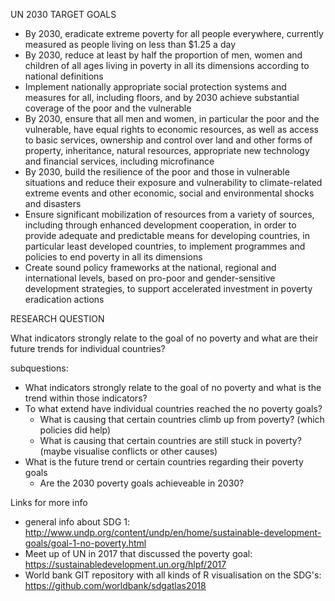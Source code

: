 UN 2030 TARGET GOALS
- By 2030, eradicate extreme poverty for all people everywhere, currently measured as people living on less than $1.25 a day
- By 2030, reduce at least by half the proportion of men, women and children of all ages living in poverty in all its dimensions according to national definitions
- Implement nationally appropriate social protection systems and measures for all, including floors, and by 2030 achieve substantial coverage of the poor and the vulnerable
- By 2030, ensure that all men and women, in particular the poor and the vulnerable, have equal rights to economic resources, as well as access to basic services, ownership and control over land and other forms of property, inheritance, natural resources, appropriate new technology and financial services, including microfinance
- By 2030, build the resilience of the poor and those in vulnerable situations and reduce their exposure and vulnerability to climate-related extreme events and other economic, social and environmental shocks and disasters
- Ensure significant mobilization of resources from a variety of sources, including through enhanced development cooperation, in order to provide adequate and predictable means for developing countries, in particular least developed countries, to implement programmes and policies to end poverty in all its dimensions
- Create sound policy frameworks at the national, regional and international levels, based on pro-poor and gender-sensitive development strategies, to support accelerated investment in poverty eradication actions

RESEARCH QUESTION

What indicators strongly relate to the goal of no poverty and what are their future trends for individual countries?

subquestions:
- What indicators strongly relate to the goal of no poverty and what is the trend within those indicators?
- To what extend have individual countries reached the no poverty goals?
     - What is causing that certain countries climb up from poverty? (which policies did help)
     - What is causing that certain countries are still stuck in poverty? (maybe visualise conflicts or other causes)
- What is the future trend or certain countries regarding their poverty goals
     - Are the 2030 poverty goals achieveable in 2030?

 Links for more info
- general info about SDG 1: http://www.undp.org/content/undp/en/home/sustainable-development-goals/goal-1-no-poverty.html
- Meet up of UN in 2017 that discussed the poverty goal: https://sustainabledevelopment.un.org/hlpf/2017
- World bank GIT repository with all kinds of R visualisation on the SDG's: https://github.com/worldbank/sdgatlas2018
